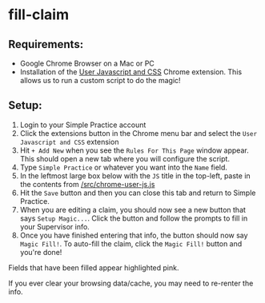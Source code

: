 # fill-claim

## Requirements: 

* Google Chrome Browser on a Mac or PC
* Installation of the <a href="https://chrome.google.com/webstore/detail/user-javascript-and-css/nbhcbdghjpllgmfilhnhkllmkecfmpld" target="_blank">User Javascript and CSS</a> Chrome extension. This allows us to run a custom script to do the magic!

## Setup: 

1. Login to your Simple Practice account
2. Click the extensions button in the Chrome menu bar and select the `User Javascript and CSS` extension
3. Hit `+ Add New` when you see the `Rules For This Page` window appear. This should open a new tab where you will configure the script.
4. Type `Simple Practice` or whatever you want into the `Name` field.
5. In the leftmost large box below with the `JS` title in the top-left, paste in the contents from [/src/chrome-user-js.js](/src/chrome-user-js.js)
6. Hit the `Save` button and then you can close this tab and return to Simple Practice.
7. When you are editing a claim, you should now see a new button that says `Setup Magic...`. Click the button and follow the prompts to fill in your Supervisor info.
8. Once you have finished entering that info, the button should now say `Magic Fill!`. To auto-fill the claim, click the `Magic Fill!` button and you're done!

Fields that have been filled appear highlighted pink.

If you ever clear your browsing data/cache, you may need to re-renter the info.
